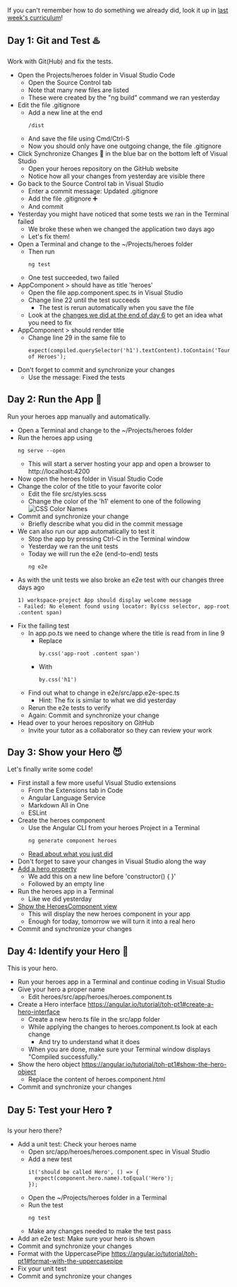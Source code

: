 If you can't remember how to do something we already did, look it up in [last week's curriculum](https://github.com/phaze9/SummerOfCode/blob/master/Week%201.md)!

## Day 1: Git and Test :hotsprings:
Work with Git(Hub) and fix the tests.
 - Open the Projects/heroes folder in Visual Studio Code
   - Open the Source Control tab
   - Note that many new files are listed
   - These were created by the "ng build" command we ran yesterday
 - Edit the file .gitignore
   - Add a new line at the end
     ```
     /dist
     ```
   - And save the file using Cmd/Ctrl-S
   - Now you should only have one outgoing change, the file .gitignore
 - Click Synchronize Changes :doughnut: in the blue bar on the bottom left of Visual Studio
   - Open your heroes repository on the GitHub website
   - Notice how all your changes from yesterday  are visible there
 - Go back to the Source Control tab in Visual Studio
   - Enter a commit message: Updated .gitignore
   - Add the file .gitignore :heavy_plus_sign:
   - And commit  
 - Yesterday you might have noticed that some tests we ran in the Terminal failed
   - We broke these when we changed the application two days ago
   - Let's fix them!
 - Open a Terminal and change to the ~/Projects/heroes folder
   - Then run
     ```
     ng test
     ```
   - One test succeeded, two failed
 - AppComponent > should have as title 'heroes'
   - Open the file app.component.spec.ts in Visual Studio
   - Change line 22 until the test succeeds
     - The test is rerun automatically when you save the file
   - Look at the [changes we did at the end of day 6](https://angular.io/tutorial/toh-pt0#change-the-application-title) to get an idea what you need to fix 
 - AppComponent > should render title
   - Change line 29 in the same file to
     ```
     expect(compiled.querySelector('h1').textContent).toContain('Tour of Heroes');  
     ```
 - Don't forget to commit and synchronize your changes
   - Use the message: Fixed the tests
 
## Day 2: Run the App :running:
Run your heroes app manually and automatically.
 - Open a Terminal and change to the ~/Projects/heroes folder
 - Run the heroes app using
   ```
   ng serve --open
   ```
   - This will start a server hosting your app and open a browser to http://localhost:4200
 - Now open the heroes folder in Visual Studio Code
 - Change the color of the title to your favorite color
   - Edit the file src/styles.scss
   - Change the color of the 'h1' element to one of the following
     ![CSS Color Names](https://miro.medium.com/max/1400/1*IUKKnAi_7ZjM91Fouh2yxA.png)
 - Commit and synchronize your change 
   - Briefly describe what you did in the commit message
 - We can also run our app automatically to test it
   - Stop the app by pressing Ctrl-C in the Terminal window
   - Yesterday we ran the unit tests
   - Today we will run the e2e (end-to-end) tests
     ```
     ng e2e
     ```
 - As with the unit tests we also broke an e2e test with our changes three days ago
   ```
   1) workspace-project App should display welcome message
   - Failed: No element found using locator: By(css selector, app-root .content span)
   ```
 - Fix the failing test
   - In app.po.ts we need to change where the title is read from in line 9
     - Replace
       ```
       by.css('app-root .content span')
       ```
     - With
       ```
       by.css('h1')
       ```
   - Find out what to change in e2e/src/app.e2e-spec.ts
     - Hint: The fix is similar to what we did yesterday
   - Rerun the e2e tests to verify  
   - Again: Commit and synchronize your change
 - Head over to your heroes repository on GitHub
   - Invite your tutor as a collaborator so they can review your work

## Day 3: Show your Hero :smiling_imp:
Let's finally write some code!
 - First install a few more useful Visual Studio extensions
   - From the Extensions tab in Code
   - Angular Language Service
   - Markdown All in One
   - ESLint
 - Create the heroes component
   - Use the Angular CLI from your heroes Project in a Terminal
     ```
     ng generate component heroes  
     ```
   - [Read about what you just did](https://angular.io/tutorial/toh-pt1#create-the-heroes-component)
 - Don't forget to save your changes in Visual Studio along the way
 - [Add a hero property](https://angular.io/tutorial/toh-pt1#add-a-hero-property)
   - We add this on a new line before 'constructor() { }'
   - Followed by an empty line
 - Run the heroes app in a Terminal
   - Like we did yesterday
 - [Show the HeroesComponent view](https://angular.io/tutorial/toh-pt1#show-the-heroescomponent-view)
   - This will display the new heroes component in your app
   - Enough for today, tomorrow we will turn it into a real hero
 - Commit and synchronize your changes

## Day 4: Identify your Hero :bust_in_silhouette:
This is your hero.
 - Run your heroes app in a Terminal and continue coding in Visual Studio  
 - Give your hero a proper name
   - Edit heroes/src/app/heroes/heroes.component.ts
 - Create a Hero interface https://angular.io/tutorial/toh-pt1#create-a-hero-interface
   - Create a new hero.ts file in the src/app folder
   - While applying the changes to heroes.component.ts look at each change
     -  And try to understand what it does
   - When you are done, make sure your Terminal window displays "Compiled successfully."
 - Show the hero object https://angular.io/tutorial/toh-pt1#show-the-hero-object
   - Replace the content of heroes.component.html
 - Commit and synchronize your changes
 
## Day 5: Test your Hero :question:
Is your hero there?
 - Add a unit test: Check your heroes name
   - Open src/app/heroes/heroes.component.spec in Visual Studio
   - Add a new test
     ```
     it('should be called Hero', () => {
       expect(component.hero.name).toEqual('Hero');
     });
     ```
   - Open the ~/Projects/heroes folder in a Terminal
   - Run the test
     ```
     ng test
     ```
   - Make any changes needed to make the test pass
 - Add an e2e test: Make sure your hero is shown
  - Commit and synchronize your changes
 - Format with the UppercasePipe https://angular.io/tutorial/toh-pt1#format-with-the-uppercasepipe
 - Fix your unit test
 - Commit and synchronize your changes
